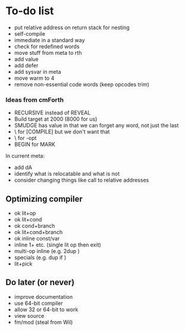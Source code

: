 # To-do list

* put relative address on return stack for nesting
* self-compile
* immediate in a standard way
* check for redefined words
* move stuff from meta to rth
* add value
* add defer
* add sysvar in meta
* move warm to 4
* remove non-essential code words (keep opcodes trim)

### Ideas from cmForth

* RECURSIVE instead of REVEAL
* Build target at 2000 (8000 for us)
* SMUDGE has value in that we can forget any word, not just the last
* \ for [COMPILE] but we don't want that
* \\ for -opt
* BEGIN for MARK

In current meta:

* add dA
* identify what is relocatable and what is not
* consider changing things like call to relative addresses

## Optimizing compiler

* ok lit+op
* ok lit+cond
* ok cond+branch
* ok lit+cond+branch
* ok inline const/var
* inline 1+ etc. (single lit op then exit)
* multi-op inline (e.g. 2dup )
* specials (e.g. dup if )
* lit+pick

## Do later (or never)

* improve documentation
* use 64-bit compiler
* allow 32 or 64-bit to work
* view source
* fm/mod (steal from Wil)
